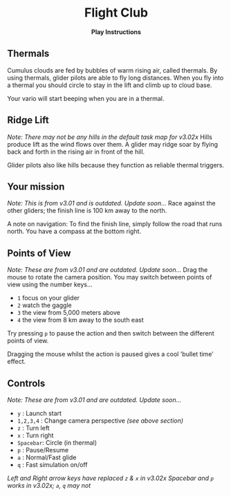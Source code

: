  <h1 align="center">Flight Club</h1>

<p align="center"><b>Play Instructions</b></p>

<!---
<BR>
<p align="center"><img src="1glider_b.gif" alt="A glider over the flatlands"/></p>
  
<img src="https://raw.github.com/Wingman4l7/flightclub/master/" alt="image name"/>  
for testing: http://web.archive.org/web/20051125002124/http://www.danb.dircon.co.uk/hg/ 
*_s.gif are the thumbnails...
-->
  
<!--- <img src="thermal_b.gif" alt="Circling under a cloud"/> -->
Thermals
--------
Cumulus clouds are fed by bubbles of warm rising air, called thermals. By using thermals, glider pilots are able to fly long distances. When you fly into a thermal you should circle to stay in the lift and climb up to cloud base.

Your vario will start beeping when you are in a thermal. <!--- The higher pitch the beep is, the better *(faster)* the lift is.  -->
 
<!--- <img src="ridge_b.gif" alt="Gliders ridge soaring"/> -->
Ridge Lift
----------
*Note: There may not be any hills in the default task map for v3.02x*
Hills produce lift as the wind flows over them. A glider may ridge soar by flying back and forth in the rising air in front of the hill.

Glider pilots also like hills because they function as reliable thermal triggers.

<!--- <img src="street_b.gif" alt="A cloud street"/> -->
Your mission
------------
*Note: This is from v3.01 and is outdated.  Update soon...*
Race against the other gliders; the finish line is 100 km away to the north.

A note on navigation: To find the finish line, simply follow the road that runs north. You have a compass at the bottom right.

<!--- <img src="plan_b.gif" alt="Press <3> for the plan view"/> -->
Points of View
--------------
*Note: These are from v3.01 and are outdated.  Update soon...*
Drag the mouse to rotate the camera position. You may switch between points of view using the number keys...

 - `1` focus on your glider
 - `2` watch the gaggle
 - `3` the view from 5,000 meters above
 - `4` the view from 8 km away to the south east 

Try pressing `p` to pause the action and then switch between the different points of view.

Dragging the mouse whilst the action is paused gives a cool 'bullet time' effect. 
<!--- give specifics as to what the camera does based on which direction you drag the mouse -->
<!---
1 you (pilot #1)
2 cycle through views of the other pilots (generally progress 2-10 but not sequentially... proximity-based? look at what happens in the code when you press '2'...)
3 "plan"
4 "far out"
5 "task map"
6 "eagle eyes" (as if you were inside your glider -- but no banking)
7 "stay there" (freeze camera view)
-->
Controls
--------
*Note: These are from v3.01 and are outdated.  Update soon...*
 - `y`       : Launch start
 - `1,2,3,4` : Change camera perspective *(see above section)*
 - `z`       : Turn left
 - `x`       : Turn right
 - `Spacebar`: Circle (in thermal)
 - `p`       : Pause/Resume
 - `a`       : Normal/Fast glide
 - `q`       : Fast simulation on/off
 
 *Left and Right arrow keys have replaced `z` & `x` in v3.02x*
 *Spacebar and `p` works in v3.02x; `a`, `q` may not*